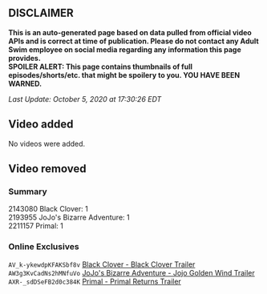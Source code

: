 ## DISCLAIMER
**This is an auto-generated page based on data pulled from official video APIs and is correct at time of publication. Please do not contact any Adult Swim employee on social media regarding any information this page provides.**  
**SPOILER ALERT: This page contains thumbnails of full episodes/shorts/etc. that might be spoilery to you. YOU HAVE BEEN WARNED.**  

_Last Update: October 5, 2020 at 17:30:26 EDT_
## Video added
No videos were added.  
## Video removed
### Summary
2143080 Black Clover: 1  
2193955 JoJo's Bizarre Adventure: 1  
2211157 Primal: 1  
### Online Exclusives
`AV_k-ykewdpKFAKSbf8v` [Black Clover - Black Clover Trailer](https://www.adultswim.com/videos/black-clover/black-clover-trailer)  
`AW3g3KvCadNs2hMNfuVo` [JoJo's Bizarre Adventure - Jojo Golden Wind Trailer](https://www.adultswim.com/videos/jo-jos-bizarre-adventure/jojo-golden-wind-trailer)  
`AXR-_sdDSeFB2d0c384K` [Primal - Primal Returns Trailer](https://www.adultswim.com/videos/primal/primal-returns-trailer)  
